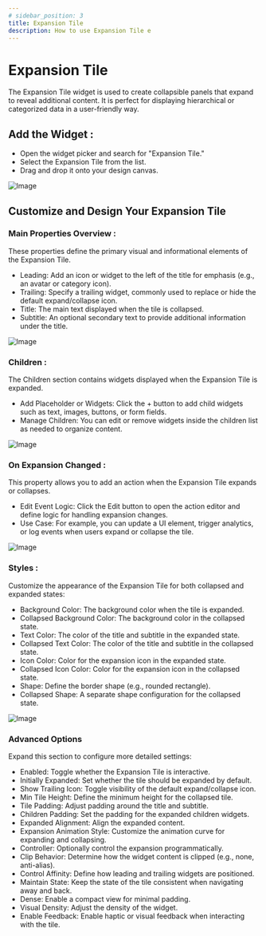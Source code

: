 ```yaml
---
# sidebar_position: 3
title: Expansion Tile 
description: How to use Expansion Tile e
---
```

  
  # Expansion Tile
  
  The Expansion Tile widget is used to create collapsible panels that expand to reveal additional content. It is perfect for displaying hierarchical or categorized data in a user-friendly way.
  
  ## Add the Widget : 
  
  - Open the widget picker and search for "Expansion Tile."
  - Select the Expansion Tile from the list.
  - Drag and drop it onto your design canvas.
  
  ![Image](https://github.com/user-attachments/assets/1c9d7de6-64a4-4d1e-a451-b1a0ec499c41)
  
 
## Customize and Design Your Expansion Tile

### Main Properties Overview : 
These properties define the primary visual and informational elements of the Expansion Tile.

- Leading: Add an icon or widget to the left of the title for emphasis (e.g., an avatar or category icon).
- Trailing: Specify a trailing widget, commonly used to replace or hide the default expand/collapse icon.
- Title: The main text displayed when the tile is collapsed.
- Subtitle: An optional secondary text to provide additional information under the title.

![Image](https://github.com/user-attachments/assets/52e02cb6-aec7-4cf7-b0a4-39aaf31e994c)


### Children : 
The Children section contains widgets displayed when the Expansion Tile is expanded.

- Add Placeholder or Widgets: Click the + button to add child widgets such as text, images, buttons, or form fields.
- Manage Children: You can edit or remove widgets inside the children list as needed to organize content.

![Image](https://github.com/user-attachments/assets/967b0be0-56e4-416c-b35f-6194c22f5640)


### On Expansion Changed : 
This property allows you to add an action when the Expansion Tile expands or collapses.

- Edit Event Logic: Click the Edit button to open the action editor and define logic for handling expansion changes.
- Use Case: For example, you can update a UI element, trigger analytics, or log events when users expand or collapse the tile.

![Image](https://github.com/user-attachments/assets/e207f0f9-506e-4998-b41c-2d76efe3bc19)


### Styles : 
Customize the appearance of the Expansion Tile for both collapsed and expanded states:

- Background Color: The background color when the tile is expanded.
- Collapsed Background Color: The background color in the collapsed state.
- Text Color: The color of the title and subtitle in the expanded state.
- Collapsed Text Color: The color of the title and subtitle in the collapsed state.
- Icon Color: Color for the expansion icon in the expanded state.
- Collapsed Icon Color: Color for the expansion icon in the collapsed state.
- Shape: Define the border shape (e.g., rounded rectangle).
- Collapsed Shape: A separate shape configuration for the collapsed state.

![Image](https://github.com/user-attachments/assets/6e558757-63f1-4884-8665-ca9896b4f16a)


### Advanced Options
Expand this section to configure more detailed settings:

- Enabled: Toggle whether the Expansion Tile is interactive.
- Initially Expanded: Set whether the tile should be expanded by default.
- Show Trailing Icon: Toggle visibility of the default expand/collapse icon.
- Min Tile Height: Define the minimum height for the collapsed tile.
- Tile Padding: Adjust padding around the title and subtitle.
- Children Padding: Set the padding for the expanded children widgets.
- Expanded Alignment: Align the expanded content.
- Expansion Animation Style: Customize the animation curve for expanding and collapsing.
- Controller: Optionally control the expansion programmatically.
- Clip Behavior: Determine how the widget content is clipped (e.g., none, anti-alias).
- Control Affinity: Define how leading and trailing widgets are positioned.
- Maintain State: Keep the state of the tile consistent when navigating away and back.
- Dense: Enable a compact view for minimal padding.
- Visual Density: Adjust the density of the widget.
- Enable Feedback: Enable haptic or visual feedback when interacting with the tile.


